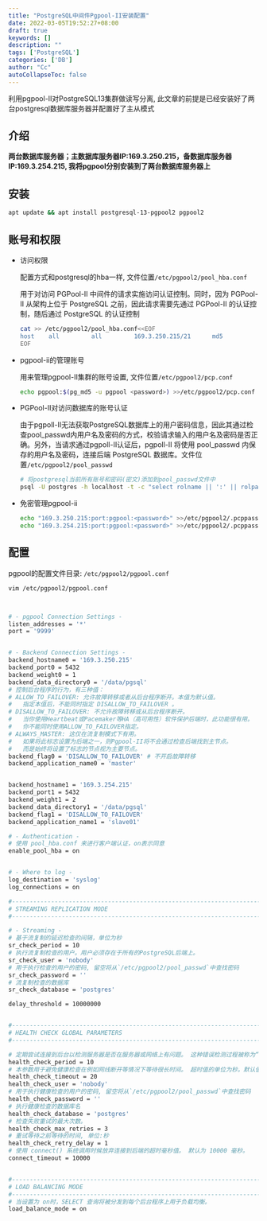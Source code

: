 ```yaml
---
title: "PostgreSQL中间件Pgpool-II安装配置"
date: 2022-03-05T19:52:27+08:00
draft: true
keywords: []
description: ""
tags: ['PostgreSQL']
categories: ['DB']
author: "Cc"
autoCollapseToc: false
---
```


利用pgpool-II对PostgreSQL13集群做读写分离, 此文章的前提是已经安装好了两台postgresql数据库服务器并配置好了主从模式

<!--more-->



## 介绍

**两台数据库服务器；主数据库服务器IP:169.3.250.215，备数据库服务器IP:169.3.254.215, 我将pgpool分别安装到了两台数据库服务器上**

## 安装

```bash
apt update && apt install postgresql-13-pgpool2 pgpool2
```

## 账号和权限

* 访问权限

    配置方式和postgresql的hba一样, 文件位置`/etc/pgpool2/pool_hba.conf`

    用于对访问 PGPool-II 中间件的请求实施访问认证控制。同时，因为 PGPool-II 从架构上位于 PostgreSQL 之前，因此请求需要先通过 PGPool-II 的认证控制，随后通过 PostgreSQL 的认证控制

    ```bash
    cat >> /etc/pgpool2/pool_hba.conf<<EOF
    host    all         all         169.3.250.215/21      md5
    EOF
    ```

* pgpool-ii的管理账号

    用来管理pgpool-II集群的账号设置, 文件位置`/etc/pgpool2/pcp.conf`

    ```bash
    echo pgpool:$(pg_md5 -u pgpool <password>) >>/etc/pgpool2/pcp.conf
    ```

*  PGPool-II对访问数据库的账号认证

    由于pgpoll-II无法获取PostgreSQL数据库上的用户密码信息，因此其通过检查pool_passwd内用户名及密码的方式，校验请求输入的用户名及密码是否正确。另外，当请求通过pgpoll-II认证后，pgpoll-II 将使用 pool_passwd 内保存的用户名及密码，连接后端 PostgreSQL 数据库。文件位置`/etc/pgpool2/pool_passwd`

    ```bash
    # 将postgresql当前所有账号和密码(密文)添加到pool_passwd文件中
    psql -U postgres -h localhost -t -c "select rolname || ':' || rolpassword from pg_authid where rolpassword is not null ;" > /etc/pgpool2/pool_passwd
    ```

* 免密管理pgpool-ii

    ```bash
    echo "169.3.250.215:port:pgpool:<password>" >>/etc/pgpool2/.pcppass
    echo "169.3.254.215:port:pgpool:<password>" >>/etc/pgpool2/.pcppass
    ```

## 配置

pgpool的配置文件目录: `/etc/pgpool2/pgpool.conf`

```bash
vim /etc/pgpool2/pgpool.conf



# - pgpool Connection Settings -
listen_addresses = '*'
port = '9999'


# - Backend Connection Settings -
backend_hostname0 = '169.3.250.215'
backend_port0 = 5432
backend_weight0 = 1
backend_data_directory0 = '/data/pgsql'
# 控制后台程序的行为，有三种值：
# ALLOW_TO_FAILOVER: 允许故障转移或者从后台程序断开。本值为默认值。
#   指定本值后，不能同时指定 DISALLOW_TO_FAILOVER 。
# DISALLOW_TO_FAILOVER: 不允许故障转移或从后台程序断开。
#   当你使用Heartbeat或Pacemaker等HA（高可用性）软件保护后端时，此功能很有用。
#   你不能同时使用ALLOW_TO_FAILOVER指定。
# ALWAYS_MASTER: 这仅在流复制模式下有用。
#   如果将此标志设置为后端之一，则Pgpool-II将不会通过检查后端找到主节点。
#   而是始终将设置了标志的节点视为主要节点。
backend_flag0 = 'DISALLOW_TO_FAILOVER' # 不开启故障转移
backend_application_name0 = 'master'


backend_hostname1 = '169.3.254.215'
backend_port1 = 5432
backend_weight1 = 2
backend_data_directory1 = '/data/pgsql'
backend_flag1 = 'DISALLOW_TO_FAILOVER'
backend_application_name1 = 'slave01'

# - Authentication -
# 使用 pool_hba.conf 来进行客户端认证，on表示同意
enable_pool_hba = on


# - Where to log -
log_destination = 'syslog'
log_connections = on

#------------------------------------------------------------------------------
# STREAMING REPLICATION MODE
#------------------------------------------------------------------------------

# - Streaming -
# 基于流复制的延迟检查的间隔，单位为秒
sr_check_period = 10
# 执行流复制检查的用户。用户必须存在于所有的PostgreSQL后端上。
sr_check_user = 'nobody'
# 用于执行检查的用户的密码, 留空将从`/etc/pgpool2/pool_passwd`中查找密码
sr_check_password = ''
# 流复制检查的数据库
sr_check_database = 'postgres'

delay_threshold = 10000000


#------------------------------------------------------------------------------
# HEALTH CHECK GLOBAL PARAMETERS
#------------------------------------------------------------------------------

# 定期尝试连接到后台以检测服务器是否在服务器或网络上有问题。 这种错误检测过程被称为“健康检查”。如果检测到错误， 则 pgpool-II 会尝试进行故障恢复或者退化操作。本参数指出健康检查的间隔，单位为秒
health_check_period = 10
# 本参数用于避免健康检查在例如网线断开等情况下等待很长时间。 超时值的单位为秒。默认值为 20, 0 禁用超时（一直等待到 TCP/IP 超时）。
health_check_timeout = 20
health_check_user = 'nobody'
# 用于执行健康检查的用户的密码, 留空将从`/etc/pgpool2/pool_passwd`中查找密码
health_check_password = ''
# 执行健康检查的数据库名
health_check_database = 'postgres'
# 检查失败重试的最大次数。
health_check_max_retries = 3
# 重试等待之前等待的时间, 单位:秒
health_check_retry_delay = 1
# 使用 connect() 系统调用时候放弃连接到后端的超时毫秒值。 默认为 10000 毫秒。
connect_timeout = 10000


#------------------------------------------------------------------------------
# LOAD BALANCING MODE
#------------------------------------------------------------------------------
# 当设置为 on时，SELECT 查询将被分发到每个后台程序上用于负载均衡。
load_balance_mode = on
```